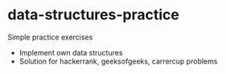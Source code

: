 # data-structures-practice

Simple practice exercises 
  - Implement own data structures
  - Solution for hackerrank, geeksofgeeks, carrercup problems
